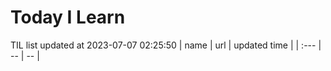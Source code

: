 # Today I Learn 
TIL list updated at 2023-07-07 02:25:50
| name | url | updated time |
| :--- | -- | -- |
